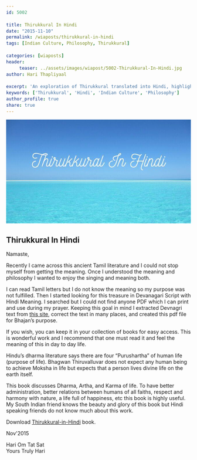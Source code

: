 ```yaml
--- 
id: 5002

title: Thirukkural In Hindi
date: "2015-11-10"
permalink: /wiaposts/thirukkural-in-hindi
tags: [Indian Culture, Philosophy, Thirukkural]    

categories: [wiaposts] 
header:
     teaser: ../assets/images/wiapost/5002-Thirukkural-In-Hindi.jpg
author: Hari Thapliyaal 

excerpt: 'An exploration of Thirukkural translated into Hindi, highlighting its cultural and philosophical significance.' 
keywords: ['Thirukkural', 'Hindi', 'Indian Culture', 'Philosophy']
author_profile: true 
share: true 
---
```


![Thirukkural In Hindi](../assets/images/wiapost/5002-Thirukkural-In-Hindi.jpg)     
   
## Thirukkural In Hindi   
   
Namaste,    
    
Recently I came across this ancient Tamil literature and I could not stop myself from getting the meaning. Once I understood the meaning and philosophy I wanted to enjoy the singing and meaning both.    
    
I can read Tamil letters but I do not know the meaning so my purpose was not fulfilled. Then I started looking for this treasure in Devanagari Script with Hindi Meaning. I searched but I could not find anyone PDF which I can print and use during my prayer. Keeping this goal in mind I extracted Devnagri text from [this site](https://www.geocities.ws/nvkashraf), correct the text in many places, and created this pdf file for Bhajan’s purpose.    
    
If you wish, you can keep it in your collection of books for easy access. This is wonderful work and I recommend that one must read it and feel the meaning of this in day to day life.    
    
Hindu’s dharma literature says there are four “Purushartha” of human life (purpose of life). Bhagwan Thiruvalluvar does not expect any human being to achieve Moksha in life but expects that a person lives divine life on the earth itself.    
    
This book discusses Dharma, Artha, and Karma of life. To have better administration, better relations between humans of all faiths, respect and harmony with nature, a life full of happiness, etc this book is highly useful. My South Indian friend knows the beauty and glory of this book but Hindi speaking friends do not know much about this work.    
    
Download [Thirukkural-in-Hindi](../assets/docs/Thirukkural-in-Hindi.pdf) book.    

Nov'2015 
    
Hari Om Tat Sat    
Yours Truly Hari     

